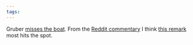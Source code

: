 ```yaml
---
tags: 
---
```


Gruber [misses the boat](http://daringfireball.net/2009/12/html5_video_unusable). From the [Reddit commentary](http://www.reddit.com/r/programming/comments/ah68g/why_the_html5_video_element_is_effectively/) I think [this remark](http://www.reddit.com/r/programming/comments/ah68g/why_the_html5_video_element_is_effectively/c0hjnhq) most hits the spot.
